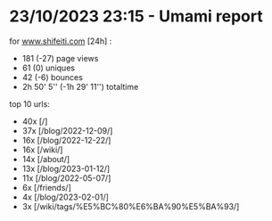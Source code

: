 # 23/10/2023 23:15 - Umami report
for www.shifeiti.com [24h] :

 - 181 (-27) page views
 - 61 (0) uniques
 - 42 (-6) bounces
 - 2h 50' 5'' (-1h 29' 11'') totaltime


top 10 urls:
 - 40x [/]
 - 37x [/blog/2022-12-09/]
 - 16x [/blog/2022-12-22/]
 - 16x [/wiki/]
 - 14x [/about/]
 - 13x [/blog/2023-01-12/]
 - 11x [/blog/2022-05-07/]
 - 6x [/friends/]
 - 4x [/blog/2023-02-01/]
 - 3x [/wiki/tags/%E5%BC%80%E6%BA%90%E5%BA%93/]


